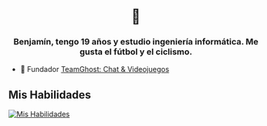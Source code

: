 <h1 align="center">👋</h1>
<h3 align="center">Benjamín, tengo 19 años y estudio ingeniería informática. Me gusta el fútbol y el ciclismo.</h3>

- 👻 Fundador [TeamGhost: Chat & Videojuegos](https://discord.gg/3QtWPTu4f7)

## Mis Habilidades

[![Mis Habilidades](https://skillicons.dev/icons?i=js,discord,nodejs)](#)
